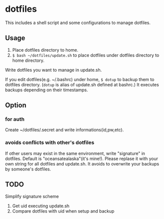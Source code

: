 dotfiles
===

This includes a shell script and some configurations to manage dotfiles.



Usage
---

1. Place dotfiles directory to home.
2. ``$ bash ~/dotfiles/update.sh`` to place dotfiles under dotfiles directory to home directory.

Write dotfiles you want to manage in update.sh.

If you edit dotfiles(e.g. ~/.bashrc) under home, ``$ dotup`` to backup them to dotfiles directory.
(``dotup`` is alias of update.sh defined at bashrc.)
It executes backups depending on their timestamps.

Option
---

### for auth

Create ~/dotfiles/.secret and write informations(id,pw,etc).

### avoids conflicts with other's dotfiles

If other users may exist in the same environment, write "signature" in dotfiles.
Default is "oceansatealaska"(it's mine!).
Please replase it with your own string for all dotfiles and update.sh.
It avoids to overwrite your backups by someone's dotfiles.



TODO
---

Simplify signature scheme
1. Get uid executing update.sh
2. Compare dotfiles with uid when setup and backup

